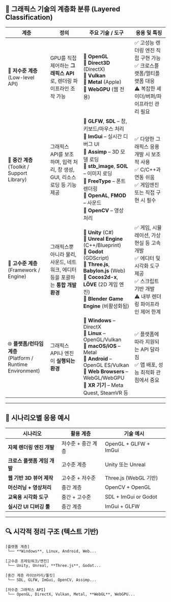 ## 🎯 그래픽스 기술의 계층화 분류 (Layered Classification)

| **계층** | **정의** | **주요 기술 / 도구** | **응용 및 특징** |
|----------|-----------|-----------------------|------------------|
| 🔧 **저수준 계층**<br> (Low-level API) | GPU를 직접 제어하는 **그래픽스 API**로, 렌더링 파이프라인 조작 가능 | 🔹 **OpenGL**<br>🔹 **Direct3D** (DirectX)<br>🔹 **Vulkan**<br>🔹 **Metal** (Apple)<br>🔹 **WebGPU** (웹 전용) | ✅ 고성능 렌더링 엔진 직접 구현 가능<br>✅ 크로스플랫폼/멀티플랫폼 대응<br>⚠️ 복잡한 셰이더/버퍼/파이프라인 관리 필요 |
| 🧰 **중간 계층**<br> (Toolkit / Support Library) | 그래픽스 API를 보조하며, 입력 처리, 창 생성, GUI, 리소스 로딩 등 기능 제공 | 🔹 **GLFW**, **SDL** – 창, 키보드/마우스 처리<br>🔹 **ImGui** – 실시간 디버그 UI<br>🔹 **Assimp** – 3D 모델 로딩<br>🔹 **stb_image**, **SOIL** – 이미지 로딩<br>🔹 **FreeType** – 폰트 렌더링<br>🔹 **OpenAL**, **FMOD** – 사운드<br>🔹 **OpenCV** – 영상 처리 | ✅ 다양한 그래픽스 응용 개발 시 보조적 사용<br>✅ C/C++과 연동 쉬움<br>✅ 게임엔진 또는 직접 구현 시 필수 |
| 🧱 **고수준 계층**<br> (Framework / Engine) | 그래픽스뿐 아니라 물리, 사운드, 네트워크, 에디터 등을 포괄하는 **통합 개발 환경** | 🔹 **Unity** (C#)<br>🔹 **Unreal Engine** (C++/Blueprint)<br>🔹 **Godot** (GDScript)<br>🔹 **Three.js**, **Babylon.js** (Web)<br>🔹 **Cocos2d-x**, **LÖVE** (2D 게임 엔진)<br>🔹 **Blender Game Engine** (비활성화됨) | ✅ 게임, 시뮬레이션, 가상현실 등 고속 개발<br>✅ 에디터 및 시각화 도구 제공<br>✅ 스크립트 기반 개발<br>⚠️ 내부 렌더링 파이프라인 제어 한계 |
| 🌐 **플랫폼/런타임 계층**<br> (Platform / Runtime Environment) | 그래픽스 API나 엔진이 **실행되는 환경** | 🔹 **Windows** – DirectX<br>🔹 **Linux** – OpenGL/Vulkan<br>🔹 **macOS/iOS** – Metal<br>🔹 **Android** – OpenGL ES/Vulkan<br>🔹 **Web Browsers** – WebGL/WebGPU<br>🔹 **XR 기기** – Meta Quest, SteamVR 등 | ✅ 플랫폼에 따라 지원되는 API 달라짐<br>✅ 앱 배포, 성능 최적화 관점에서 중요 |

---

## 🧭 시나리오별 응용 예시

| 시나리오 | 활용 계층 | 기술 예시 |
|----------|-----------|-----------|
| **자체 렌더링 엔진 개발** | 저수준 + 중간 계층 | OpenGL + GLFW + ImGui |
| **크로스 플랫폼 게임 개발** | 고수준 계층 | Unity 또는 Unreal |
| **웹 기반 3D 뷰어 제작** | 고수준 + 저수준 | Three.js (WebGL 기반) |
| **머신러닝 + 영상처리** | 중간 계층 | OpenCV + OpenGL |
| **교육용 시각화 도구** | 중간 + 고수준 | SDL + ImGui or Godot |
| **실시간 UI 디버깅 툴** | 중간 계층 | ImGui + GLFW |

---

## 🔍 시각적 정리 구조 (텍스트 기반)
```
[플랫폼 계층]
 └── **Windows**, Linux, Android, Web...

[고수준 프레임워크/엔진]
 └── Unity, Unreal, **Three.js**, Godot...

[중간 계층 라이브러리/툴킷]
 └── SDL, GLFW, ImGui, OpenCV, Assimp...

[저수준 그래픽스 API]
 └── OpenGL, DirectX, Vulkan, Metal, **WebGL**, WebGPU...
```
